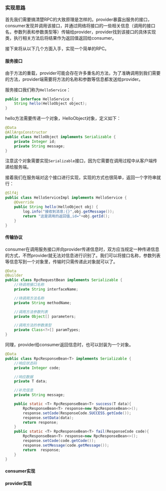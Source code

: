 ### 实现思路

首先我们需要搞清楚RPC的大致原理是怎样的。provider暴露出服务的接口，consumer发现并调用该接口，并通过网络将接口的一些相关信息（调用的接口名，参数列表和参数类型等）传输给provider，provider找到该接口的具体实现类，执行相关方法后将结果作为返回值返回给consumer。

接下来将从以下几个方面入手，实现一个简单的RPC。



#### 服务接口

由于方法的重载，provider可能会存在许多重名的方法，为了准确调用到我们需要的方法，provider端需要将方法的名称和参数等信息都发送给provider。

服务接口我们称为`HelloService`：

```java
public interface HelloService {
    String hello(HelloObject object);
}
```

hello方法需要传递一个对象，HelloObject对象，定义如下：

```java
@Data
@AllArgsConstructor
public class HelloObject implements Serializable {
    private Integer id;
    private String message;
}
```

注意这个对象需要实现`Serializable`接口，因为它需要在调用过程中从客户端传递给服务端。

接着我们在服务端对这个接口进行实现，实现的方式也很简单，返回一个字符串就行：

```java
@Slf4j
public class HelloServiceImpl implements HelloService {
    @Override
    public String hello(HelloObject obj) {
        log.info("接收到消息:{}",obj.getMessage());
        return "这是调用的返回值,id="+obj.getId();
    }
}
```

#### 传输协议

consumer在调用服务接口并向provider传递信息时，双方应当规定一种传递信息的方式，不然provider就无法对信息进行识别了。我们可以将接口名称，参数列表等信息写到一个对象里，传输时只需传递此对象就可以了。

```java
@Data
@Builder
public class RpcRequestBean implements Serializable {
    //待调用接口名称
    private String interfaceName;

    //待调用方法名称
    private String methodName;

    //调用方法参数列表
    private Object[] parameters;

    //调用方法的参数类型
    private Class<?>[] paramTypes;
}
```

同理，provider给consumer返回信息时，也可以封装为一个对象。

```java
@Data
public class RpcResponseBean<T> implements Serializable {
    //响应状态码
    private Integer code;

    //响应数据
    private T data;

    //补充信息
    private String message;

    public static <T> RpcResponseBean<T> success(T data){
        RpcResponseBean<T> response=new RpcResponseBean<>();
        response.setCode(ResponseCode.SUCCESS.getCode());
        response.setData(data);
        return response;
    }
    public static <T> RpcResponseBean<T> fail(ResponseCode code){
        RpcResponseBean<T> response=new RpcResponseBean<>();
        response.setCode(code.getCode());
        response.setMessage(code.getMessage());
        return  response;
    }
}
```

#### consumer实现

#### provider实现